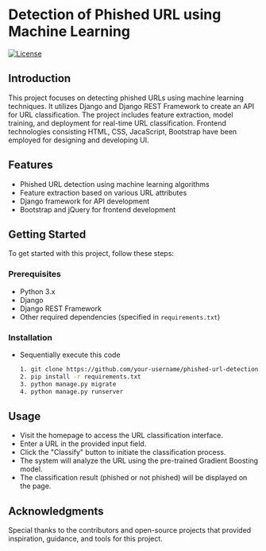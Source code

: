 # Detection of Phished URL using Machine Learning

[![License](https://img.shields.io/badge/license-MIT-blue.svg)](LICENSE)

## Introduction
This project focuses on detecting phished URLs using machine learning techniques. It utilizes Django and Django REST Framework to create an API for URL classification. The project includes feature extraction, model training, and deployment for real-time URL classification. Frontend technologies consisting HTML, CSS, JacaScript, Bootstrap have been employed for designing and developing UI.

## Features

- Phished URL detection using machine learning algorithms
- Feature extraction based on various URL attributes
- Django framework for API development
- Bootstrap and jQuery for frontend development

## Getting Started

To get started with this project, follow these steps:

### Prerequisites

- Python 3.x
- Django
- Django REST Framework
- Other required dependencies (specified in `requirements.txt`)

### Installation

- Sequentially execute this code  

   ```bash
  1. git clone https://github.com/your-username/phished-url-detection.git
  2. pip install -r requirements.txt
  3. python manage.py migrate
  4. python manage.py runserver
  ```
## Usage
- Visit the homepage to access the URL classification interface.
- Enter a URL in the provided input field.
- Click the "Classify" button to initiate the classification process.
- The system will analyze the URL using the pre-trained Gradient Boosting model.
- The classification result (phished or not phished) will be displayed on the page.

## Acknowledgments
Special thanks to the contributors and open-source projects that provided inspiration, guidance, and tools for this project.
